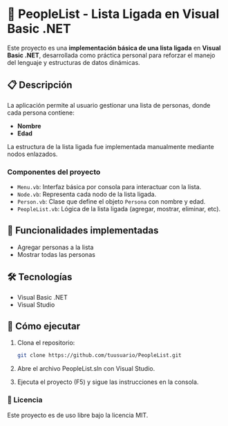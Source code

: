 # 🧾 PeopleList - Lista Ligada en Visual Basic .NET

Este proyecto es una **implementación básica de una lista ligada** en **Visual Basic .NET**, desarrollada como práctica personal para reforzar el manejo del lenguaje y estructuras de datos dinámicas.

## 📋 Descripción

La aplicación permite al usuario gestionar una lista de personas, donde cada persona contiene:
- **Nombre**
- **Edad**

La estructura de la lista ligada fue implementada manualmente mediante nodos enlazados.

### Componentes del proyecto

- `Menu.vb`: Interfaz básica por consola para interactuar con la lista.
- `Node.vb`: Representa cada nodo de la lista ligada.
- `Person.vb`: Clase que define el objeto `Persona` con nombre y edad.
- `PeopleList.vb`: Lógica de la lista ligada (agregar, mostrar, eliminar, etc).

## 🧪 Funcionalidades implementadas

- Agregar personas a la lista
- Mostrar todas las personas

## 🛠️ Tecnologías

- Visual Basic .NET
- Visual Studio

## 🚀 Cómo ejecutar

1. Clona el repositorio:
   ```bash
   git clone https://github.com/tuusuario/PeopleList.git

2. Abre el archivo PeopleList.sln con Visual Studio.

3. Ejecuta el proyecto (F5) y sigue las instrucciones en la consola.

### 📄 Licencia
Este proyecto es de uso libre bajo la licencia MIT.